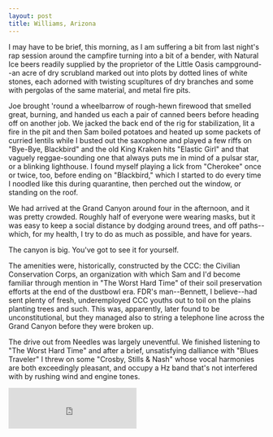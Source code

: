 ```yaml
---
layout: post
title: Williams, Arizona
---
```


I may have to be brief, this morning, as I am suffering a bit from last night's rap session around the campfire turning into a bit of a bender, with Natural Ice beers readily supplied by the proprietor of the Little Oasis campground--an acre of dry scrubland marked out into plots by dotted lines of white stones, each adorned with twisting scupltures of dry branches and some with pergolas of the same material, and metal fire pits.

Joe brought 'round a wheelbarrow of rough-hewn firewood that smelled great, burning, and handed us each a pair of canned beers before heading off on another job. We jacked the back end of the rig for stabilization, lit a fire in the pit and then Sam boiled potatoes and heated up some packets of curried lentils while I busted out the saxophone and played a few riffs on "Bye-Bye, Blackbird" and the old King Kraken hits "Elastic Girl" and that vaguely reggae-sounding one that always puts me in mind of a pulsar star, or a blinking lighthouse. I found myself playing a lick from "Cherokee" once or twice, too, before ending on "Blackbird," which I started to do every time I noodled like this during quarantine, then perched out the window, or standing on the roof.

We had arrived at the Grand Canyon around four in the afternoon, and it was pretty crowded. Roughly half of everyone were wearing masks, but it was easy to keep a social distance by dodging around trees, and off paths--which, for my health, I try to do as much as possible, and have for years.

The canyon is big. You've got to see it for yourself.

The amenities were, historically, constructed by the CCC: the Civilian Conservation Corps, an organization with which Sam and I'd become familiar through mention in "The Worst Hard Time" of their soil preservation efforts at the end of the dustbowl era. FDR's man--Bennett, I believe--had sent plenty of fresh, underemployed CCC youths out to toil on the plains planting trees and such. This was, apparently, later found to be unconstitutional, but they managed also to string a telephone line across the Grand Canyon before they were broken up.

The drive out from Needles was largely uneventful. We finished listening to "The Worst Hard Time" and after a brief, unsatisfying dalliance with "Blues Traveler" I threw on some "Crosby, Stills & Nash" whose vocal harmonies are both exceedingly pleasant, and occupy a Hz band that's not interfered with by rushing wind and engine tones.

<iframe src="https://open.spotify.com/embed/track/0AQquaENerGps8BQmbPw14" width="50%" height="80" frameborder="0" allowtransparency="true" allow="encrypted-media"></iframe>

